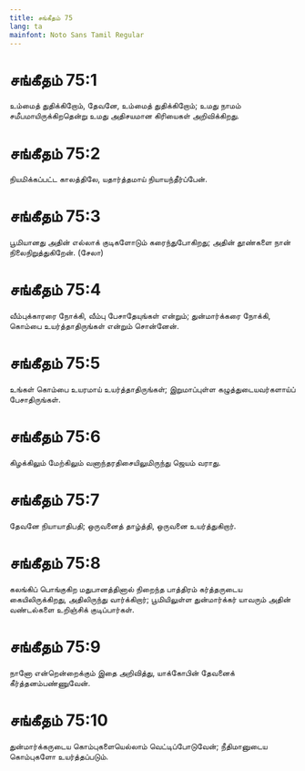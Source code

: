 ```yaml
---
title: சங்கீதம் 75
lang: ta
mainfont: Noto Sans Tamil Regular
---
```


# சங்கீதம் 75:1

உம்மைத் துதிக்கிறோம், தேவனே, உம்மைத் துதிக்கிறோம்; உமது நாமம் சமீபமாயிருக்கிறதென்று உமது அதிசயமான கிரியைகள் அறிவிக்கிறது.

# சங்கீதம் 75:2

நியமிக்கப்பட்ட காலத்திலே, யதார்த்தமாய் நியாயந்தீர்ப்பேன்.

# சங்கீதம் 75:3

பூமியானது அதின் எல்லாக் குடிகளோடும் கரைந்துபோகிறது; அதின் தூண்களை நான் நிலைநிறுத்துகிறேன். (சேலா)

# சங்கீதம் 75:4

வீம்புக்காரரை நோக்கி, வீம்பு பேசாதேயுங்கள் என்றும்; துன்மார்க்கரை நோக்கி, கொம்பை உயர்த்தாதிருங்கள் என்றும் சொன்னேன்.

# சங்கீதம் 75:5

உங்கள் கொம்பை உயரமாய் உயர்த்தாதிருங்கள்; இறுமாப்புள்ள கழுத்துடையவர்களாய்ப் பேசாதிருங்கள்.

# சங்கீதம் 75:6

கிழக்கிலும் மேற்கிலும் வனாந்தரதிசையிலுமிருந்து ஜெயம் வராது.

# சங்கீதம் 75:7

தேவனே நியாயாதிபதி; ஒருவனைத் தாழ்த்தி, ஒருவனை உயர்த்துகிறார்.

# சங்கீதம் 75:8

கலங்கிப் பொங்குகிற மதுபானத்தினால் நிறைந்த பாத்திரம் கர்த்தருடைய கையிலிருக்கிறது, அதிலிருந்து வார்க்கிறார்; பூமியிலுள்ள துன்மார்க்கர் யாவரும் அதின் வண்டல்களை உறிஞ்சிக் குடிப்பார்கள்.

# சங்கீதம் 75:9

நானோ என்றென்றைக்கும் இதை அறிவித்து, யாக்கோபின் தேவனைக் கீர்த்தனம்பண்ணுவேன்.

# சங்கீதம் 75:10

துன்மார்க்கருடைய கொம்புகளையெல்லாம் வெட்டிப்போடுவேன்; நீதிமானுடைய கொம்புகளோ உயர்த்தப்படும்.

